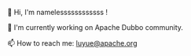 👋 Hi, I'm namelessssssssssss !



🔭 I'm currently working on Apache Dubbo community.



📫 How to reach me: luyue@apache.org
